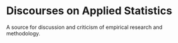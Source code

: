 # Discourses on Applied Statistics

A source for discussion and criticism of empirical research and methodology.




